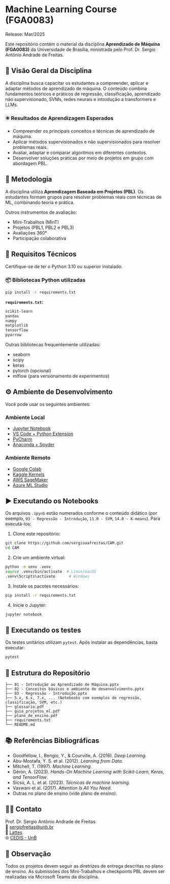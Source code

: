 # Machine Learning Course (FGA0083)  
Release: Mar/2025  

Este repositório contém o material da disciplina **Aprendizado de Máquina (FGA0083)** da Universidade de Brasília, ministrada pelo Prof. Dr. Sergio Antônio Andrade de Freitas.  

## 📘 Visão Geral da Disciplina

A disciplina busca capacitar os estudantes a compreender, aplicar e adaptar métodos de aprendizado de máquina. O conteúdo combina fundamentos teóricos e práticos de regressão, classificação, aprendizado não supervisionado, SVMs, redes neurais e introdução a transformers e LLMs.

### ✳️ Resultados de Aprendizagem Esperados

- Compreender os principais conceitos e técnicas de aprendizado de máquina.
- Aplicar métodos supervisionados e não supervisionados para resolver problemas reais.
- Avaliar, adaptar e comparar algoritmos em diferentes contextos.
- Desenvolver soluções práticas por meio de projetos em grupo com abordagem PBL.

## 🧠 Metodologia

A disciplina utiliza **Aprendizagem Baseada em Projetos (PBL)**. Os estudantes formam grupos para resolver problemas reais com técnicas de ML, combinando teoria e prática.  

Outros instrumentos de avaliação:
- Mini-Trabalhos (MinT)
- Projetos (PBL1, PBL2 e PBL3)
- Avaliações 360°
- Participação colaborativa

## 🧪 Requisitos Técnicos

Certifique-se de ter o Python 3.10 ou superior instalado.

### 📦 Bibliotecas Python utilizadas

```bash
pip install -r requirements.txt
```

**`requirements.txt`:**
```txt
scikit-learn
pandas
numpy
matplotlib
tensorflow
pyarrow
```

Outras bibliotecas frequentemente utilizadas:
- seaborn
- scipy
- keras
- pytorch (opcional)
- mlflow (para versionamento de experimentos)

## ⚙️ Ambiente de Desenvolvimento

Você pode usar os seguintes ambientes:

### Ambiente Local
- [Jupyter Notebook](https://jupyter.org/)
- [VS Code + Python Extension](https://code.visualstudio.com/)
- [PyCharm](https://www.jetbrains.com/pycharm/)
- [Anaconda + Spyder](https://www.anaconda.com/)

### Ambiente Remoto
- [Google Colab](https://colab.research.google.com/)
- [Kaggle Kernels](https://www.kaggle.com/kernels)
- [AWS SageMaker](https://aws.amazon.com/sagemaker/)
- [Azure ML Studio](https://azure.microsoft.com/en-us/products/machine-learning/)

## ▶️ Executando os Notebooks

Os arquivos `.ipynb` estão numerados conforme o conteúdo didático (por exemplo, `03 - Regressão - Introdução`, `11.0 - SVM`, `14.0 - K-means`). Para executá-los:

1. Clone este repositório:
```bash
git clone https://github.com/sergioaafreitas/CAM.git
cd CAM
```

2. Crie um ambiente virtual:
```bash
python -m venv .venv
source .venv/bin/activate  # Linux/macOS
.venv\Scripts\activate      # Windows
```

3. Instale os pacotes necessários:
```bash
pip install -r requirements.txt
```

4. Inicie o Jupyter:
```bash
jupyter notebook
```

## 🧪 Executando os testes

Os testes unitários utilizam `pytest`. Após instalar as dependências, basta executar:

```bash
pytest
```

## 📂 Estrutura do Repositório

```
├── 01 - Introdução ao Aprendizado de Máquina.pptx
├── 02 - Conceitos básicos e ambiente de desenvolvimento.pptx
├── 03 - Regressão - Introdução.pptx
├── 5.x, 6.x, 7.x, ... (Notebooks com exemplos de regressão, classificação, SVM, etc.)
├── glossario.pdf
├── guia_projetos_ml.pdf
├── plano_de_ensino.pdf
├── requirements.txt
└── README.md
```

## 📚 Referências Bibliográficas

- Goodfellow, I., Bengio, Y., & Courville, A. (2016). *Deep Learning*.
- Abu-Mostafa, Y. S. et al. (2012). *Learning from Data*.
- Mitchell, T. (1997). *Machine Learning*.
- Géron, A. (2023). *Hands-On Machine Learning with Scikit-Learn, Keras, and TensorFlow*.
- Sicsú, A. L. et al. (2023). *Técnicas de machine learning*.
- Vaswani et al. (2017). *Attention Is All You Need*.
- Outras no plano de ensino (vide plano de ensino).

## 👨‍🏫 Contato

Prof. Dr. Sergio Antônio Andrade de Freitas  
📧 sergiofreitas@unb.br  
🔗 [Lattes](http://lattes.cnpq.br/0395549254894676)  
🌐 [CEDIS - UnB](https://cedis.unb.br)

## 📢 Observação

Todos os projetos devem seguir as diretrizes de entrega descritas no plano de ensino. As submissões dos Mini-Trabalhos e checkpoints PBL devem ser realizadas via Microsoft Teams da disciplina.
